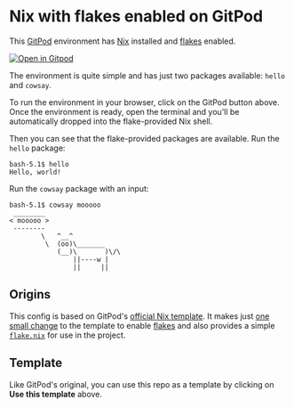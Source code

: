 # Nix with flakes enabled on GitPod

This [GitPod] environment has [Nix] installed and [flakes] enabled.

[![Open in Gitpod](https://gitpod.io/button/open-in-gitpod.svg)](https://gitpod.io/#https://github.com/the-nix-way/nix-flakes-gitpod)

The environment is quite simple and has just two packages available: `hello` and `cowsay`.

To run the environment in your browser, click on the GitPod button above. Once the environment is ready, open the terminal and you'll be automatically dropped into the flake-provided Nix shell.

Then you can see that the flake-provided packages are available. Run the `hello` package:

```shell
bash-5.1$ hello
Hello, world!
```

Run the `cowsay` package with an input:

```shell
bash-5.1$ cowsay mooooo
 ________
< mooooo >
 --------
        \   ^__^
         \  (oo)\_______
            (__)\       )\/\
                ||----w |
                ||     ||
```

## Origins

This config is based on GitPod's [official Nix template][template]. It makes just [one small change][change] to the template to enable [flakes] and also provides a simple [`flake.nix`](./flake.nix) for use in the project.

## Template

Like GitPod's original, you can use this repo as a template by clicking on **Use this template** above.

[change]: https://github.com/the-nix-way/nix-flakes-gitpod/blob/main/.gitpod.yml#L8
[flakes]: https://nixos.wiki/wiki/Flakes
[gitpod]: https://gitpod.io
[nix]: https://nixos.org
[template]: https://github.com/gitpod-io/template-nix

